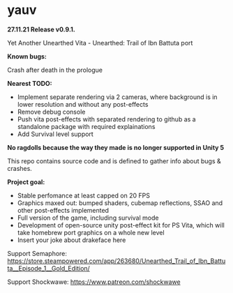 # yauv

**27.11.21 Release v0.9.1.**

Yet Another Unearthed Vita - Unearthed: Trail of Ibn Battuta port

**Known bugs:**

Crash after death in the prologue


**Nearest TODO:**

- Implement separate rendering via 2 cameras, where background is in lower resolution and without any post-effects
- Remove debug console
- Push vita post-effects with separated rendering to github as a standalone package with required explainations
- Add Survival level support


**No ragdolls because the way they made is no longer supported in Unity 5**

This repo contains source code and is defined to gather info about bugs & crashes.

**Project goal:**
- Stable perfomance at least capped on 20 FPS
- Graphics maxed out: bumped shaders, cubemap reflections, SSAO and other post-effects implemented
- Full version of the game, including survival mode
- Development of open-source unity post-effect kit for PS Vita, which will take homebrew port graphics on a whole new level
- Insert your joke about drakeface here

Support Semaphore: https://store.steampowered.com/app/263680/Unearthed_Trail_of_Ibn_Battuta__Episode_1__Gold_Edition/

Support Shockwawe: https://www.patreon.com/shockwawe

